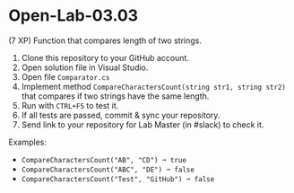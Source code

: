 # Open-Lab-03.03
(7 XP) Function that compares length of two strings.

1. Clone this repository to your GitHub account.
2. Open solution file in Visual Studio.
3. Open file `Comparator.cs`
4. Implement method `CompareCharactersCount(string str1, string str2)` that compares if two strings have the same length.
5. Run with `CTRL+F5` to test it.
6. If all tests are passed, commit & sync your repository.
7. Send link to your repository for Lab Master (in #slack) to check it.

Examples:
* `CompareCharactersCount("AB", "CD") ➞ true`
* `CompareCharactersCount("ABC", "DE") ➞ false`
* `CompareCharactersCount("Test", "GitHub") ➞ false`
